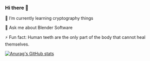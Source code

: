 ### Hi there 👋

🌱 I’m currently learning cryptography things

💬 Ask me about Blender Software

⚡ Fun fact: Human teeth are the only part of the body that cannot heal themselves.

[![Anurag's GitHub stats](https://github-readme-stats.vercel.app/api?username=litfin88)](https://github.com/anuraghazra/github-readme-stats)
